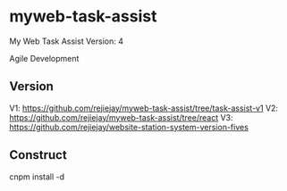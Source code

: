 # myweb-task-assist

My Web Task Assist Version: 4  

Agile Development  

## Version
V1: https://github.com/rejiejay/myweb-task-assist/tree/task-assist-v1
V2: https://github.com/rejiejay/myweb-task-assist/tree/react
V3: https://github.com/rejiejay/website-station-system-version-fives

## Construct
cnpm install -d  
